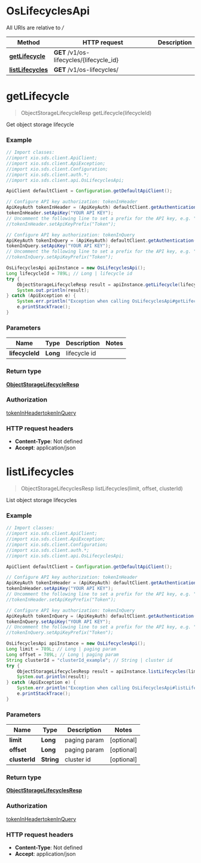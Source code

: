 # OsLifecyclesApi

All URIs are relative to */*

Method | HTTP request | Description
------------- | ------------- | -------------
[**getLifecycle**](OsLifecyclesApi.md#getLifecycle) | **GET** /v1/os-lifecycles/{lifecycle_id} | 
[**listLifecycles**](OsLifecyclesApi.md#listLifecycles) | **GET** /v1/os-lifecycles/ | 

<a name="getLifecycle"></a>
# **getLifecycle**
> ObjectStorageLifecycleResp getLifecycle(lifecycleId)



Get object storage lifecycle

### Example
```java
// Import classes:
//import xio.sds.client.ApiClient;
//import xio.sds.client.ApiException;
//import xio.sds.client.Configuration;
//import xio.sds.client.auth.*;
//import xio.sds.client.api.OsLifecyclesApi;

ApiClient defaultClient = Configuration.getDefaultApiClient();

// Configure API key authorization: tokenInHeader
ApiKeyAuth tokenInHeader = (ApiKeyAuth) defaultClient.getAuthentication("tokenInHeader");
tokenInHeader.setApiKey("YOUR API KEY");
// Uncomment the following line to set a prefix for the API key, e.g. "Token" (defaults to null)
//tokenInHeader.setApiKeyPrefix("Token");

// Configure API key authorization: tokenInQuery
ApiKeyAuth tokenInQuery = (ApiKeyAuth) defaultClient.getAuthentication("tokenInQuery");
tokenInQuery.setApiKey("YOUR API KEY");
// Uncomment the following line to set a prefix for the API key, e.g. "Token" (defaults to null)
//tokenInQuery.setApiKeyPrefix("Token");

OsLifecyclesApi apiInstance = new OsLifecyclesApi();
Long lifecycleId = 789L; // Long | lifecycle id
try {
    ObjectStorageLifecycleResp result = apiInstance.getLifecycle(lifecycleId);
    System.out.println(result);
} catch (ApiException e) {
    System.err.println("Exception when calling OsLifecyclesApi#getLifecycle");
    e.printStackTrace();
}
```

### Parameters

Name | Type | Description  | Notes
------------- | ------------- | ------------- | -------------
 **lifecycleId** | **Long**| lifecycle id |

### Return type

[**ObjectStorageLifecycleResp**](ObjectStorageLifecycleResp.md)

### Authorization

[tokenInHeader](../README.md#tokenInHeader)[tokenInQuery](../README.md#tokenInQuery)

### HTTP request headers

 - **Content-Type**: Not defined
 - **Accept**: application/json

<a name="listLifecycles"></a>
# **listLifecycles**
> ObjectStorageLifecyclesResp listLifecycles(limit, offset, clusterId)



List object storage lifecycles

### Example
```java
// Import classes:
//import xio.sds.client.ApiClient;
//import xio.sds.client.ApiException;
//import xio.sds.client.Configuration;
//import xio.sds.client.auth.*;
//import xio.sds.client.api.OsLifecyclesApi;

ApiClient defaultClient = Configuration.getDefaultApiClient();

// Configure API key authorization: tokenInHeader
ApiKeyAuth tokenInHeader = (ApiKeyAuth) defaultClient.getAuthentication("tokenInHeader");
tokenInHeader.setApiKey("YOUR API KEY");
// Uncomment the following line to set a prefix for the API key, e.g. "Token" (defaults to null)
//tokenInHeader.setApiKeyPrefix("Token");

// Configure API key authorization: tokenInQuery
ApiKeyAuth tokenInQuery = (ApiKeyAuth) defaultClient.getAuthentication("tokenInQuery");
tokenInQuery.setApiKey("YOUR API KEY");
// Uncomment the following line to set a prefix for the API key, e.g. "Token" (defaults to null)
//tokenInQuery.setApiKeyPrefix("Token");

OsLifecyclesApi apiInstance = new OsLifecyclesApi();
Long limit = 789L; // Long | paging param
Long offset = 789L; // Long | paging param
String clusterId = "clusterId_example"; // String | cluster id
try {
    ObjectStorageLifecyclesResp result = apiInstance.listLifecycles(limit, offset, clusterId);
    System.out.println(result);
} catch (ApiException e) {
    System.err.println("Exception when calling OsLifecyclesApi#listLifecycles");
    e.printStackTrace();
}
```

### Parameters

Name | Type | Description  | Notes
------------- | ------------- | ------------- | -------------
 **limit** | **Long**| paging param | [optional]
 **offset** | **Long**| paging param | [optional]
 **clusterId** | **String**| cluster id | [optional]

### Return type

[**ObjectStorageLifecyclesResp**](ObjectStorageLifecyclesResp.md)

### Authorization

[tokenInHeader](../README.md#tokenInHeader)[tokenInQuery](../README.md#tokenInQuery)

### HTTP request headers

 - **Content-Type**: Not defined
 - **Accept**: application/json

